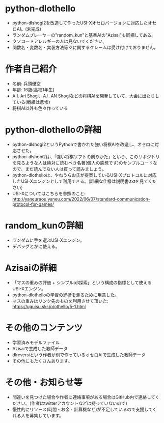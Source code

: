 # python-dlothello
- python-dlshogi2を改造して作ったUSI-Xオセロバージョンに対応したオセロAI。(未完成)<br> 
- ランダムプレーヤーの"random_kun"と基準AIの"Azisai"も同梱してある。<br> 
- クソコードアレルギーの人は見ないでください。<br>
- 関数名・変数名・実装方法等々に関するクレームは受け付けておりません。<br>

# 作者自己紹介
- 名前: 兵頭優空
- 年齢: 16歳(高校1年生)
- A.I. Ari Shogi、A.I. AN Shogiなどの将棋AIを開発していて、大会に出たりしている(戦績は悲惨)
- 将棋AI以外も色々作っている

# python-dlothelloの詳細
- python-dlshogi2というPythonで書かれた強い将棋AIを改造し、オセロに対応させた。<br>
- python-dlshohi2は、「強い将棋ソフトの創りかた」という、このリポジトリを見るような人は絶対に読むべき名著(個人の感想です)のサンプルコードなので、まだ読んでない人は買って読みましょう。<br>
- python-dlothelloは、やねうらお氏が提案しているUSI-Xプロトコルに対応したUSI-Xエンジンとして利用できる。(詳細な仕様は説明書.txtを見てください)<br>
- USI-Xについてはこちらを参照のこと: http://yaneuraou.yaneu.com/2022/06/07/standard-communication-protocol-for-games/ <br>

# random_kunの詳細
- ランダムに手を選ぶUSI-Xエンジン。<br>
- デバッグとかに使える。<br>

# Azisaiの詳細
- 「マスの重みの評価 + シンプルαβ探索」という構成の指標として使えるUSI-Xエンジン。 <br>
- python-dlothelloの学習の進捗を測るために用意した。<br>
- マスの重みはリンク先のものを利用させて頂いた: https://uguisu.skr.jp/othello/5-1.html <br>

# その他のコンテンツ
- 学習済みモデルファイル
- Azisaiで生成した教師データ
- dlreversiという作者が別で作っているオセロAIで生成した教師データ
- その他にもたくさんあります。


# その他・お知らせ等
- 間違いを見つけた場合や作者に連絡事項がある場合はGitHub内で連絡してください。(作者はtwitterアカウントなどは持っていないので)
- 慢性的にリソース(時間・お金・計算機など)が不足しているので支援してくれる人を募集しています。
